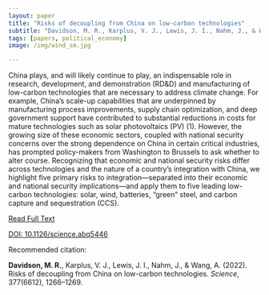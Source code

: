 ```yaml
---
layout: paper
title: "Risks of decoupling from China on low-carbon technologies"
subtitle: "Davidson, M. R., Karplus, V. J., Lewis, J. I., Nahm, J., & Wang, A. <i>Science</i>."
tags: [papers, political_economy]
image: /img/wind_sm.jpg

---
```


China plays, and will likely continue to play, an indispensable role in research, development, and demonstration (RD&D) and manufacturing of low-carbon technologies that are necessary to address climate change. For example, China’s scale-up capabilities that are underpinned by manufacturing process improvements, supply chain optimization, and deep government support have contributed to substantial reductions in costs for mature technologies such as solar photovoltaics (PV) (1). However, the growing size of these economic sectors, coupled with national security concerns over the strong dependence on China in certain critical industries, has prompted policy-makers from Washington to Brussels to ask whether to alter course. Recognizing that economic and national security risks differ across technologies and the nature of a country’s integration with China, we highlight five primary risks to integration—separated into their economic and national security implications—and apply them to five leading low-carbon technologies: solar, wind, batteries, “green” steel, and carbon capture and sequestration (CCS).

[Read Full Text](https://www.science.org/stoken/author-tokens/ST-732/full)

[DOI: 10.1126/science.abq5446](https://www.science.org/doi/10.1126/science.abq5446)

Recommended citation:

**Davidson, M. R.**, Karplus, V. J., Lewis, J. I., Nahm, J., & Wang, A. (2022). Risks of decoupling from China on low-carbon technologies. _Science_, 377(6612), 1266–1269.






